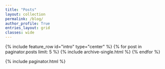 ```yaml
---
title: "Posts"
layout: collection
permalink: /blog/
author_profile: True
entries_layout: grid
classes: wide
---
```


{% include feature_row id="intro" type="center" %}
{% for post in paginator.posts limit: 5 %}
  {% include archive-single.html %}
{% endfor %}

{% include paginator.html %}
